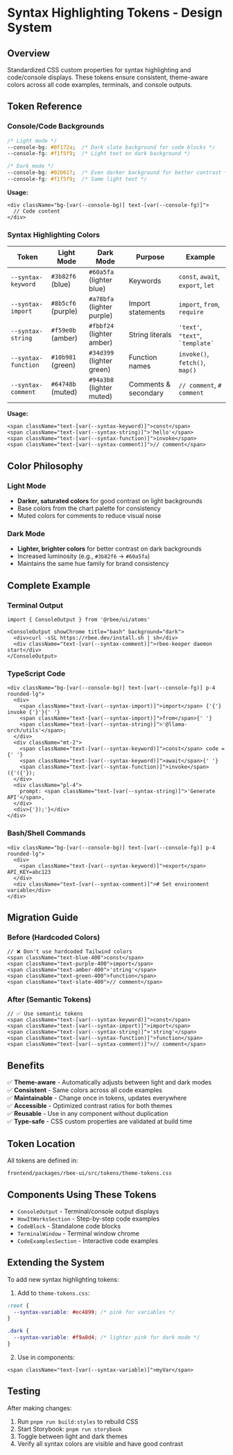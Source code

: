 # Syntax Highlighting Tokens - Design System

## Overview

Standardized CSS custom properties for syntax highlighting and code/console displays. These tokens ensure consistent, theme-aware colors across all code examples, terminals, and console outputs.

## Token Reference

### Console/Code Backgrounds

```css
/* Light mode */
--console-bg: #0f172a;  /* Dark slate background for code blocks */
--console-fg: #f1f5f9;  /* Light text on dark background */

/* Dark mode */
--console-bg: #020617;  /* Even darker background for better contrast */
--console-fg: #f1f5f9;  /* Same light text */
```

**Usage:**
```tsx
<div className="bg-[var(--console-bg)] text-[var(--console-fg)]">
  // Code content
</div>
```

### Syntax Highlighting Colors

| Token | Light Mode | Dark Mode | Purpose | Example |
|-------|------------|-----------|---------|---------|
| `--syntax-keyword` | `#3b82f6` (blue) | `#60a5fa` (lighter blue) | Keywords | `const`, `await`, `export`, `let` |
| `--syntax-import` | `#8b5cf6` (purple) | `#a78bfa` (lighter purple) | Import statements | `import`, `from`, `require` |
| `--syntax-string` | `#f59e0b` (amber) | `#fbbf24` (lighter amber) | String literals | `'text'`, `"text"`, `` `template` `` |
| `--syntax-function` | `#10b981` (green) | `#34d399` (lighter green) | Function names | `invoke()`, `fetch()`, `map()` |
| `--syntax-comment` | `#64748b` (muted) | `#94a3b8` (lighter muted) | Comments & secondary | `// comment`, `# comment` |

**Usage:**
```tsx
<span className="text-[var(--syntax-keyword)]">const</span>
<span className="text-[var(--syntax-string)]">'hello'</span>
<span className="text-[var(--syntax-function)]">invoke</span>
<span className="text-[var(--syntax-comment)]">// comment</span>
```

## Color Philosophy

### Light Mode
- **Darker, saturated colors** for good contrast on light backgrounds
- Base colors from the chart palette for consistency
- Muted colors for comments to reduce visual noise

### Dark Mode
- **Lighter, brighter colors** for better contrast on dark backgrounds
- Increased luminosity (e.g., `#3b82f6` → `#60a5fa`)
- Maintains the same hue family for brand consistency

## Complete Example

### Terminal Output
```tsx
import { ConsoleOutput } from '@rbee/ui/atoms'

<ConsoleOutput showChrome title="bash" background="dark">
  <div>curl -sSL https://rbee.dev/install.sh | sh</div>
  <div className="text-[var(--syntax-comment)]">rbee-keeper daemon start</div>
</ConsoleOutput>
```

### TypeScript Code
```tsx
<div className="bg-[var(--console-bg)] text-[var(--console-fg)] p-4 rounded-lg">
  <div>
    <span className="text-[var(--syntax-import)]">import</span> {'{'} invoke {'}'}{' '}
    <span className="text-[var(--syntax-import)]">from</span>{' '}
    <span className="text-[var(--syntax-string)]">'@llama-orch/utils'</span>;
  </div>
  <div className="mt-2">
    <span className="text-[var(--syntax-keyword)]">const</span> code ={' '}
    <span className="text-[var(--syntax-keyword)]">await</span>{' '}
    <span className="text-[var(--syntax-function)]">invoke</span>({'({'});
  </div>
  <div className="pl-4">
    prompt: <span className="text-[var(--syntax-string)]">'Generate API'</span>,
  </div>
  <div>{'});'}</div>
</div>
```

### Bash/Shell Commands
```tsx
<div className="bg-[var(--console-bg)] text-[var(--console-fg)] p-4 rounded-lg">
  <div>
    <span className="text-[var(--syntax-keyword)]">export</span> API_KEY=abc123
  </div>
  <div className="text-[var(--syntax-comment)]"># Set environment variable</div>
</div>
```

## Migration Guide

### Before (Hardcoded Colors)
```tsx
// ❌ Don't use hardcoded Tailwind colors
<span className="text-blue-400">const</span>
<span className="text-purple-400">import</span>
<span className="text-amber-400">'string'</span>
<span className="text-green-400">function</span>
<span className="text-slate-400">// comment</span>
```

### After (Semantic Tokens)
```tsx
// ✅ Use semantic tokens
<span className="text-[var(--syntax-keyword)]">const</span>
<span className="text-[var(--syntax-import)]">import</span>
<span className="text-[var(--syntax-string)]">'string'</span>
<span className="text-[var(--syntax-function)]">function</span>
<span className="text-[var(--syntax-comment)]">// comment</span>
```

## Benefits

✅ **Theme-aware** - Automatically adjusts between light and dark modes  
✅ **Consistent** - Same colors across all code examples  
✅ **Maintainable** - Change once in tokens, updates everywhere  
✅ **Accessible** - Optimized contrast ratios for both themes  
✅ **Reusable** - Use in any component without duplication  
✅ **Type-safe** - CSS custom properties are validated at build time  

## Token Location

All tokens are defined in:
```
frontend/packages/rbee-ui/src/tokens/theme-tokens.css
```

## Components Using These Tokens

- `ConsoleOutput` - Terminal/console output displays
- `HowItWorksSection` - Step-by-step code examples
- `CodeBlock` - Standalone code blocks
- `TerminalWindow` - Terminal window chrome
- `CodeExamplesSection` - Interactive code examples

## Extending the System

To add new syntax highlighting tokens:

1. Add to `theme-tokens.css`:
```css
:root {
  --syntax-variable: #ec4899; /* pink for variables */
}

.dark {
  --syntax-variable: #f9a8d4; /* lighter pink for dark mode */
}
```

2. Use in components:
```tsx
<span className="text-[var(--syntax-variable)]">myVar</span>
```

## Testing

After making changes:
1. Run `pnpm run build:styles` to rebuild CSS
2. Start Storybook: `pnpm run storybook`
3. Toggle between light and dark themes
4. Verify all syntax colors are visible and have good contrast
